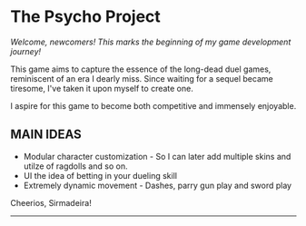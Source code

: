 # The Psycho Project

*Welcome, newcomers! This marks the beginning of my game development journey!*

This game aims to capture the essence of the long-dead duel games, reminiscent of an era I dearly miss. 
Since waiting for a sequel became tiresome, I've taken it upon myself to create one.

I aspire for this game to become both competitive and immensely enjoyable.

## MAIN IDEAS
  * Modular character customization - So I can later add multiple skins and utilze of ragdolls and so on.
  * UI the idea of betting in your dueling skill
  * Extremely dynamic movement - Dashes, parry gun play and sword play 

Cheerios,
Sirmadeira!
****
